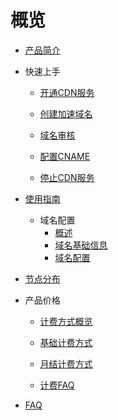 # 概览

- [产品简介](cdn/ucdn/intro)

- 快速上手

    - [开通CDN服务](cdn/ucdn/quick/open)

    - [创建加速域名](cdn/ucdn/quick/create)

    - [域名审核](cdn/ucdn/quick/check)

    - [配置CNAME](cdn/ucdn/quick/cname)

    - [停止CDN服务](cdn/ucdn/quick/stop)

- [使用指南](cdn/ucdn/guide)

    * 域名配置
      * [概述](cdn/ucdn/domain/config/domain1)
      * [域名基础信息](cdn/ucdn/domain/config/basic)
      * [域名配置](cdn/ucdn/domain/config/config)

- [节点分布](cdn/ucdn/node)

- 产品价格

    * [计费方式概览](cdn/ucdn/charge/type)

    * [基础计费方式](cdn/ucdn/charge/flowday)

    * [月结计费方式](cdn/ucdn/charge/month)

    * [计费FAQ](cdn/ucdn/charge/faq)

- [FAQ](cdn/ucdn/faq)

   

  ​      

